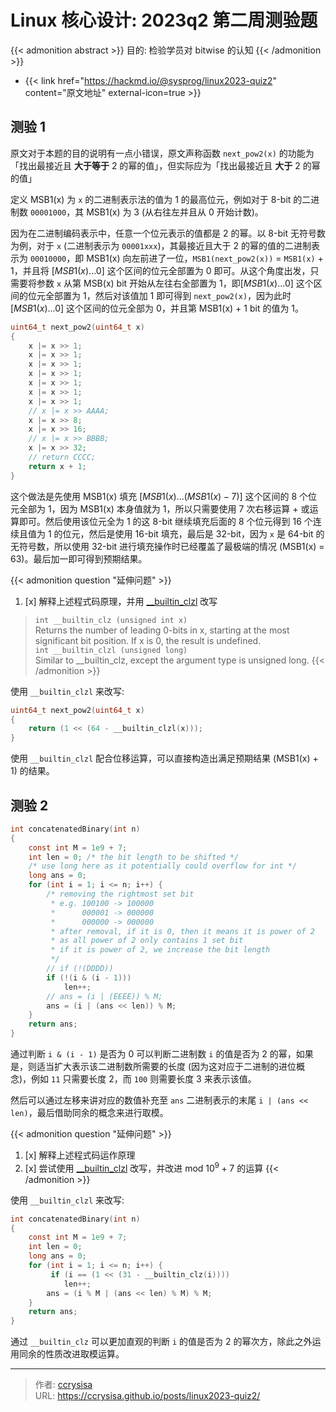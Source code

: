 # Linux 核心设计: 2023q2 第二周测验题


{{< admonition abstract >}}
目的: 检验学员对 bitwise 的认知
{{< /admonition >}}

<!--more-->

- {{< link href="https://hackmd.io/@sysprog/linux2023-quiz2" content="原文地址" external-icon=true >}}

## 测验 1

原文对于本题的目的说明有一点小错误，原文声称函数 `next_pow2(x)` 的功能为「找出最接近且 **大于等于** 2 的幂的值」，但实际应为「找出最接近且 **大于** 2 的幂的值」

定义 MSB1(x) 为 `x` 的二进制表示法的值为 1 的最高位元，例如对于 8-bit 的二进制数 `00001000`，其 MSB1(x) 为 3 (从右往左并且从 0 开始计数)。

因为在二进制编码表示中，任意一个位元表示的值都是 2 的幂。以 8-bit 无符号数为例，对于 `x` (二进制表示为 `00001xxx`)，其最接近且大于 2 的幂的值的二进制表示为 `00010000`，即 MSB1(x) 向左前进了一位，`MSB1(next_pow2(x))` = `MSB1(x)` + 1，并且将 $[MSB1(x)...0]$ 这个区间的位元全部置为 0 即可。从这个角度出发，只需要将参数 `x` 从第 MSB(x) bit 开始从左往右全部置为 1，即$[MSB1(x)...0]$ 这个区间的位元全部置为 1，然后对该值加 1 即可得到 `next_pow2(x)`，因为此时$[MSB1(x)...0]$ 这个区间的位元全部为 0，并且第 MSB1(x) + 1 bit 的值为 1。

```c
uint64_t next_pow2(uint64_t x)
{
    x |= x >> 1;
    x |= x >> 1;
    x |= x >> 1;
    x |= x >> 1;
    x |= x >> 1;
    x |= x >> 1;
    x |= x >> 1;
    // x |= x >> AAAA;
    x |= x >> 8;
    x |= x >> 16;
    // x |= x >> BBBB;
    x |= x >> 32;
    // return CCCC;
    return x + 1;
}
```

这个做法是先使用 MSB1(x) 填充 $[MSB1(x)...(MSB1(x)-7)]$ 这个区间的 8 个位元全部为 1，因为 MSB1(x) 本身值就为 1，所以只需要使用 7 次右移运算 + 或运算即可。然后使用该位元全为 1 的这 8-bit 继续填充后面的 8 个位元得到 16 个连续且值为 1 的位元，然后是使用 16-bit 填充，最后是 32-bit，因为 `x` 是 64-bit 的无符号数，所以使用 32-bit 进行填充操作时已经覆盖了最极端的情况 (MSB1(x) = 63)。最后加一即可得到预期结果。

{{< admonition question "延伸问题" >}}
1. [x] 解释上述程式码原理，并用 [__builtin_clzl](https://gcc.gnu.org/onlinedocs/gcc/Other-Builtins.html) 改写
> `int __builtin_clz (unsigned int x)`   
> Returns the number of leading 0-bits in x, starting at the most significant bit position. If x is 0, the result is undefined.   
> `int __builtin_clzl (unsigned long)`   
> Similar to __builtin_clz, except the argument type is unsigned long.
{{< /admonition >}}

使用 `__builtin_clzl` 来改写:

```c
uint64_t next_pow2(uint64_t x)
{
    return (1 << (64 - __builtin_clzl(x)));
}
```

使用 `__builtin_clzl` 配合位移运算，可以直接构造出满足预期结果 (MSB1(x) + 1) 的结果。

## 测验 2

```c
int concatenatedBinary(int n)
{
    const int M = 1e9 + 7;
    int len = 0; /* the bit length to be shifted */
    /* use long here as it potentially could overflow for int */
    long ans = 0;
    for (int i = 1; i <= n; i++) {
        /* removing the rightmost set bit
         * e.g. 100100 -> 100000
         *      000001 -> 000000
         *      000000 -> 000000
         * after removal, if it is 0, then it means it is power of 2
         * as all power of 2 only contains 1 set bit
         * if it is power of 2, we increase the bit length
         */
        // if (!(DDDD))
        if (!(i & (i - 1)))
            len++;
        // ans = (i | (EEEE)) % M;
        ans = (i | (ans << len)) % M;
    }
    return ans;
}
```

通过判断 `i & (i - 1)` 是否为 0 可以判断二进制数 `i` 的值是否为 2 的幂，如果是，则适当扩大表示该二进制数所需要的长度 (因为这对应于二进制的进位概念)，例如 `11` 只需要长度 2，而 `100` 则需要长度 3 来表示该值。

然后可以通过左移来讲对应的数值补充至 `ans` 二进制表示的末尾 `i | (ans << len)`，最后借助同余的概念来进行取模。

{{< admonition question "延伸问题" >}}
1. [x] 解释上述程式码运作原理
2. [x] 尝试使用 [__builtin_clzl](https://gcc.gnu.org/onlinedocs/gcc/Other-Builtins.html) 改写，并改进 mod $10^9 + 7$ 的运算
{{< /admonition >}}

使用 `__builtin_clzl` 来改写:

```c
int concatenatedBinary(int n)
{
    const int M = 1e9 + 7;
    int len = 0;
    long ans = 0;
    for (int i = 1; i <= n; i++) {
         if (i == (1 << (31 - __builtin_clz(i))))
            len++;
        ans = (i % M | (ans << len) % M) % M;
    }
    return ans;
}
```

通过 `__builtin_clz` 可以更加直观的判断 `i` 的值是否为 2 的幂次方，除此之外运用同余的性质改进取模运算。


---

> 作者: [ccrysisa](https://github.com/ccrysisa)  
> URL: https://ccrysisa.github.io/posts/linux2023-quiz2/  

